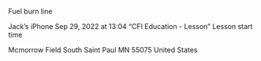 Fuel burn line 



Jack’s iPhone
Sep 29, 2022 at 13:04
“CFI Education  - Lesson”
Lesson start time

Mcmorrow Field
South Saint Paul MN 55075
United States